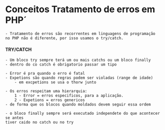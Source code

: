 # Conceitos Tratamento de erros em PHP´

    - Tratamento de erros são recorrentes em linguagens de programação
    no PHP não é diferente, por isso usamos o try/catch.

#### TRY/CATCH

    - Um bloco try sempre terá um ou mais catchs ou um bloco finally
    - dentro do co catch é obrigatorio passar um tipo

    - Error é pra quando o erro é fatal
    - Expetions são quando regras podem ser violadas (range de idade)
        - em excpetions se usa o thorw junto

    - Os erros respeitam uma hierarquia:
        1 - Error = erros especificos, para a aplicação.
        2 - Expetions = erros genericos
    - de forma que os blocos quando moldados devem seguir essa ordem

    - o bloco finally sempre será executado independete do que acontecer se antes
    tiver caido no catch ou no try